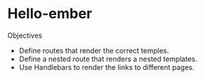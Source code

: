 # Hello-ember

Objectives

* Define routes that render the correct temples. 
* Define a nested route that renders a nested templates.
* Use Handlebars to render the links to different pages. 
